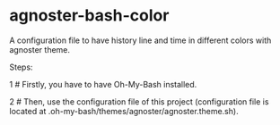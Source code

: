# agnoster-bash-color
A configuration file to have history line and time in different colors with agnoster theme.

Steps:

1 # Firstly, you have to have Oh-My-Bash installed.

2 # Then, use the configuration file of this project (configuration file is located at .oh-my-bash/themes/agnoster/agnoster.theme.sh).
